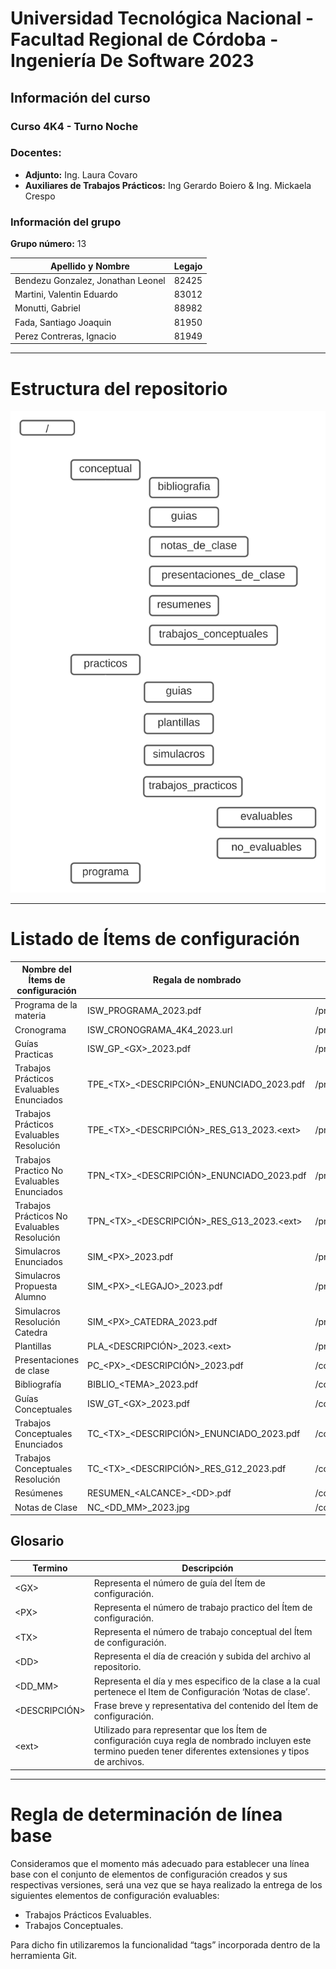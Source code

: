 # Universidad Tecnológica Nacional - Facultad Regional de Córdoba - Ingeniería De Software 2023

## Información del curso

### Curso 4K4 - Turno Noche

### Docentes:

- **Adjunto:** Ing. Laura Covaro
- **Auxiliares de Trabajos Prácticos:** Ing Gerardo Boiero & Ing. Mickaela Crespo

### Información del grupo

**Grupo número:** 13

| Apellido y Nombre | Legajo |
| --- | --- |
| Bendezu Gonzalez, Jonathan Leonel | 82425 |
| Martini, Valentin Eduardo | 83012 |
| Monutti, Gabriel | 88982 |
| Fada, Santiago Joaquin | 81950 |
| Perez Contreras, Ignacio | 81949 |

---

# Estructura del repositorio

![estructura_repositorio.svg](estructura_repositorio.svg)

---

# Listado de **Ítems de configuración**

| Nombre del Ítems de configuración | Regala de nombrado | Ubicación Física (Ruta Relativa) |
| --- | --- | --- |
| Programa de la materia | ISW_PROGRAMA_2023.pdf | /programa/ |
| Cronograma | ISW_CRONOGRAMA_4K4_2023.url | /programa/ |
| Guías Practicas | ISW_GP_\<GX>_2023.pdf | /practicos/guia/ |
| Trabajos Prácticos Evaluables Enunciados | TPE_\<TX>_\<DESCRIPCIÓN>_ENUNCIADO_2023.pdf | /practicos/trabajos_practicos/evaluables/ |
| Trabajos Prácticos Evaluables Resolución | TPE_\<TX>_\<DESCRIPCIÓN>_RES_G13_2023.\<ext> | /practicos/trabajos_practicos/evaluables/ |
| Trabajos Practico No Evaluables Enunciados | TPN_\<TX>_\<DESCRIPCIÓN>_ENUNCIADO_2023.pdf | /practicos/trabajos_practicos/no_evaluables/ |
| Trabajos Prácticos No Evaluables Resolución | TPN_\<TX>_\<DESCRIPCIÓN>_RES_G13_2023.\<ext> | /practicos/trabajos_practicos/no_evaluables/ |
| Simulacros Enunciados | SIM_\<PX>_2023.pdf | /practicos/trabajos_practicos/simulacros/ |
| Simulacros Propuesta Alumno | SIM_\<PX>_\<LEGAJO>_2023.pdf | /practicos/trabajos_practicos/simulacros/ |
| Simulacros Resolución Catedra | SIM_\<PX>_CATEDRA_2023.pdf | /practicos/trabajos_practicos/simulacros/ |
| Plantillas | PLA_\<DESCRIPCIÓN>_2023.\<ext> | /practicos/plantillas/ |
| Presentaciones de clase | PC_\<PX>_\<DESCRIPCIÓN>_2023.pdf | /conceptual/presentaciones_de_clase/ |
| Bibliografía | BIBLIO_\<TEMA>_2023.pdf | /conceptual/bibliografia/ |
| Guías Conceptuales | ISW_GT_\<GX>_2023.pdf | /conceptual/guias/ |
| Trabajos Conceptuales Enunciados | TC_\<TX>_\<DESCRIPCIÓN>_ENUNCIADO_2023.pdf | /conceptual/trabajos_conceptuales/ |
| Trabajos Conceptuales Resolución | TC_\<TX>_\<DESCRIPCIÓN>_RES_G12_2023.pdf | /conceptual/trabajos_conceptuales/ |
| Resúmenes | RESUMEN_\<ALCANCE>_\<DD>.pdf | /conceptual/resumenes/ |
| Notas de Clase | NC_\<DD_MM>_2023.jpg | /conceptual/notas_de_clase/ |

## Glosario

| Termino |                                                                                                                                                                           Descripción |
| --- | --- |
| \<GX> | Representa el número de guía del Ítem de configuración. |
| \<PX> | Representa el número de trabajo practico del Ítem de configuración. |
| \<TX> | Representa el número de trabajo conceptual del Ítem de configuración. |
| \<DD> | Representa el día de creación y subida del archivo al repositorio. |
| \<DD_MM> | Representa el día y mes especifico de la clase a la cual pertenece el Item de Configuración ‘Notas de clase’. |
| \<DESCRIPCIÓN> | Frase breve y  representativa del contenido del Ítem de configuración. |
| \<ext> | Utilizado  para representar que los Ítem de configuración cuya regla de nombrado incluyen este termino pueden tener diferentes extensiones y tipos de archivos. |

---

# **Regla de determinación de línea base**

Consideramos que el momento más adecuado para establecer una línea base con el conjunto de elementos de configuración creados y sus respectivas versiones, será una vez que se haya realizado la entrega de los siguientes elementos de configuración evaluables:

- Trabajos Prácticos Evaluables.
- Trabajos Conceptuales.

Para dicho fin utilizaremos la funcionalidad “tags” incorporada dentro de la herramienta Git.